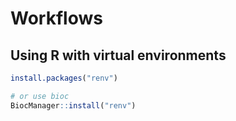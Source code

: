 # Workflows

## Using R with virtual environments

```R
install.packages("renv")

# or use bioc
BiocManager::install("renv")

```

